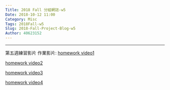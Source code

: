 ```yaml
---
Title: 2018 Fall 分組網誌-w5
Date: 2018-10-12 11:00
Category: Misc
Tags: 2018Fall-w5
Slug: 2018-Fall-Project-Blog-w5
Author: 40623152
---
```




<!-- PELICAN_END_SUMMARY -->
----

第五週練習影片
作業影片:
[homework video1](https://www.youtube.com/watch?v=Pe7y5uNNrBk)

[homework video2](https://www.youtube.com/watch?v=A0N7BqhPgbg)

[homework video3](https://www.youtube.com/watch?v=RMtL315ZwOE)

[homework video4](https://www.youtube.com/watch?v=86sYLL5z5Rc)


